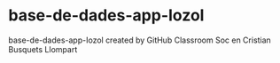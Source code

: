# base-de-dades-app-Iozol
base-de-dades-app-Iozol created by GitHub Classroom
Soc en Cristian Busquets Llompart